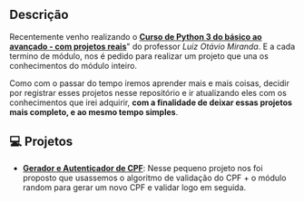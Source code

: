 
## Descrição

Recentemente venho realizando o [**Curso de Python 3 do básico ao avançado - com projetos reais**](https://www.udemy.com/course/python-3-do-zero-ao-avancado/?couponCode=KEEPLEARNING)" do professor *Luiz Otávio Miranda*. E a cada termino de módulo, nos é pedido para realizar um projeto que una os conhecimentos do módulo inteiro.

Como com o passar do tempo iremos aprender mais e mais coisas, decidir por registrar esses projetos nesse repositório e ir atualizando eles com os conhecimentos que irei adquirir, **com a finalidade de deixar essas projetos mais completo, e ao mesmo tempo simples**.


## 💻 Projetos 

- [**Gerador e Autenticador de CPF**](https://github.com/TaeRocha/curso-python-udemy/blob/main/gerador-autenticdor-cpf.py): Nesse pequeno projeto nos foi proposto que usassemos o algoritmo de validação do CPF + o módulo random para gerar um novo CPF e validar logo em seguida. 

